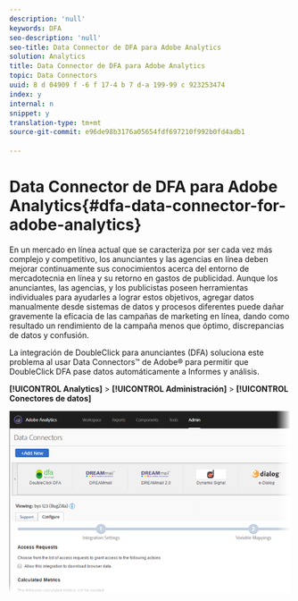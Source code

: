```yaml
---
description: 'null'
keywords: DFA
seo-description: 'null'
seo-title: Data Connector de DFA para Adobe Analytics
solution: Analytics
title: Data Connector de DFA para Adobe Analytics
topic: Data Connectors
uuid: 8 d 04909 f -6 f 17-4 b 7 d-a 199-99 c 923253474
index: y
internal: n
snippet: y
translation-type: tm+mt
source-git-commit: e96de98b3176a05654fdf697210f992b0fd4adb1

---
```



# Data Connector de DFA para Adobe Analytics{#dfa-data-connector-for-adobe-analytics}

En un mercado en línea actual que se caracteriza por ser cada vez más complejo y competitivo, los anunciantes y las agencias en línea deben mejorar continuamente sus conocimientos acerca del entorno de mercadotecnia en línea y su retorno en gastos de publicidad. Aunque los anunciantes, las agencias, y los publicistas poseen herramientas individuales para ayudarles a lograr estos objetivos, agregar datos manualmente desde sistemas de datos y procesos diferentes puede dañar gravemente la eficacia de las campañas de marketing en línea, dando como resultado un rendimiento de la campaña menos que óptimo, discrepancias de datos y confusión.

La integración de DoubleClick para anunciantes (DFA) soluciona este problema al usar Data Connectors™ de Adobe® para permitir que DoubleClick DFA pase datos automáticamente a Informes y análisis.

**[!UICONTROL Analytics]** &gt; **[!UICONTROL Administración]** &gt; **[!UICONTROL Conectores de datos]**

![](assets/data-connectors-home.png)

